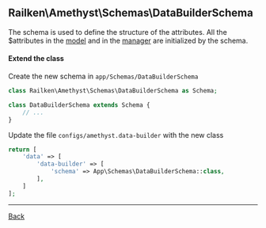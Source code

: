 ## Railken\Amethyst\Schemas\DataBuilderSchema

The schema is used to define the structure of the attributes. All the $attributes in the [model](model.md) and in the [manager](manager.md) are initialized by the schema.

#### Extend the class

Create the new schema in `app/Schemas/DataBuilderSchema`
```php
class Railken\Amethyst\Schemas\DataBuilderSchema as Schema;

class DataBuilderSchema extends Schema {
	// ...
}
```
Update the file `configs/amethyst.data-builder` with the new class
```php
return [
    'data' => [
        'data-builder' => [
            'schema' => App\Schemas\DataBuilderSchema::class,
        ],
    ]
];
```

---
[Back](index.md)